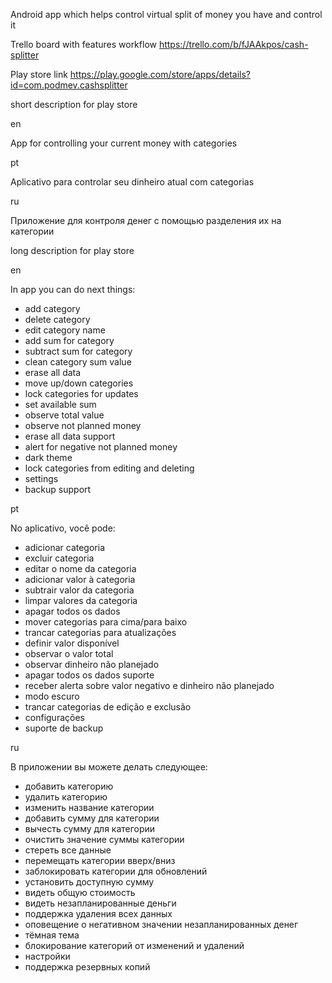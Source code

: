 Android app which helps control virtual split of money you have and control it

Trello board with features workflow
https://trello.com/b/fJAAkpos/cash-splitter

Play store link
https://play.google.com/store/apps/details?id=com.podmev.cashsplitter

short description for play store

en

App for controlling your current money with categories

pt

Aplicativo para controlar seu dinheiro atual com categorias

ru

Приложение для контроля денег с помощью разделения их на категории

long description for play store

en

In app you can do next things:
 - add category
 - delete category
 - edit category name
 - add sum for category
 - subtract sum for category
 - clean category sum value
 - erase all data
 - move up/down categories
 - lock categories for updates
 - set available sum
 - observe total value
 - observe not planned money 
 - erase all data support
 - alert for negative not planned money
 - dark theme
 - lock categories from editing and deleting
 - settings
 - backup support


pt

No aplicativo, você pode:
- adicionar categoria
- excluir categoria
- editar o nome da categoria
- adicionar valor à categoria
- subtrair valor da categoria
- limpar valores da categoria
- apagar todos os dados
- mover categorias para cima/para baixo
- trancar categorias para atualizações
- definir valor disponível
- observar o valor total
- observar dinheiro não planejado
- apagar todos os dados suporte
- receber alerta sobre valor negativo e dinheiro não planejado
- modo escuro
- trancar categorias de edição e exclusão
- configurações
- suporte de backup

ru

В приложении вы можете делать следующее:
- добавить категорию
- удалить категорию
- изменить название категории
- добавить сумму для категории
- вычесть сумму для категории
- очистить значение суммы категории
- стереть все данные
- перемещать категории вверх/вниз
- заблокировать категории для обновлений
- установить доступную сумму
- видеть общую стоимость
- видеть незапланированные деньги
- поддержка удаления всех данных
- оповещение о негативном значении незапланированных денег
- тёмная тема
- блокирование категорий от изменений и удалений
- настройки
- поддержка резервных копий
